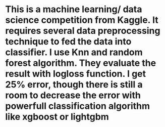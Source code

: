 # This is a machine learning/ data science competition from Kaggle. It requires several data preprocessing technique to fed the data into classifier. I use Knn and random forest algorithm. They evaluate the result with logloss function. I get 25% error, though there is still a room to decrease the error with powerfull classification algorithm like xgboost or lightgbm
